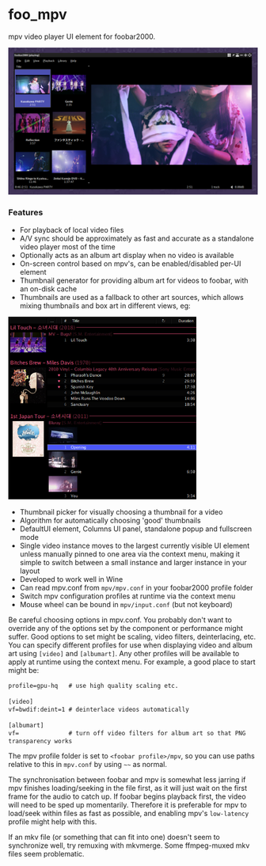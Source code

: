 # foo_mpv
mpv video player UI element for foobar2000.

<img src="screenshot.png" width="660">

### Features
- For playback of local video files
- A/V sync should be approximately as fast and accurate as a standalone video player most of the time
- Optionally acts as an album art display when no video is available
- On-screen control based on mpv's, can be enabled/disabled per-UI element
- Thumbnail generator for providing album art for videos to foobar, with an on-disk cache
- Thumbnails are used as a fallback to other art sources, which allows mixing thumbnails and box art in different views, eg:
<img src="screenshot2.png" width="380">

- Thumbnail picker for visually choosing a thumbnail for a video
- Algorithm for automatically choosing 'good' thumbnails
- DefaultUI element, Columns UI panel, standalone popup and fullscreen mode
- Single video instance moves to the largest currently visible UI element unless manually pinned to one area via the context menu, making it simple to switch between a small instance and larger instance in your layout
- Developed to work well in Wine
- Can read mpv.conf from `mpv/mpv.conf` in your foobar2000 profile folder
- Switch mpv configuration profiles at runtime via the context menu
- Mouse wheel can be bound in `mpv/input.conf` (but not keyboard)

Be careful choosing options in mpv.conf. You probably don't want to override any of the options set by the component or performance might suffer. Good options to set might be scaling, video filters, deinterlacing, etc. You can specify different profiles for use when displaying video and album art using `[video]` and `[albumart]`. Any other profiles will be available to apply at runtime using the context menu. For example, a good place to start might be:

```
profile=gpu-hq   # use high quality scaling etc.

[video]
vf=bwdif:deint=1 # deinterlace videos automatically

[albumart]
vf=              # turn off video filters for album art so that PNG transparency works
```

The mpv profile folder is set to `<foobar profile>/mpv`, so you can use paths relative to this in `mpv.conf` by using `~~` as normal.

The synchronisation between foobar and mpv is somewhat less jarring if mpv finishes loading/seeking in the file first, as it will just wait on the first frame for the audio to catch up. If foobar begins playback first, the video will need to be sped up momentarily. Therefore it is preferable for mpv to load/seek within files as fast as possible, and enabling mpv's `low-latency` profile might help with this.

If an mkv file (or something that can fit into one) doesn't seem to synchronize well, try remuxing with mkvmerge. Some ffmpeg-muxed mkv files seem problematic.
